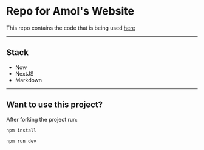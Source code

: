 # Repo for Amol's Website

This repo contains the code that is being used [here](https://amolt.me)

---

## Stack

- Now
- NextJS
- Markdown

---

## Want to use this project?

After forking the project run:

```
npm install
```

```
npm run dev
```
